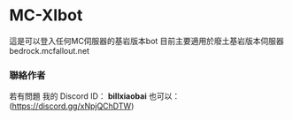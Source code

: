 # MC-XIbot
這是可以登入任何MC伺服器的基岩版本bot
目前主要適用於廢土基岩版本伺服器
bedrock.mcfallout.net

### 聯絡作者
若有問題 我的 Discord ID： **billxiaobai** 
也可以：(https://discord.gg/xNpjQChDTW)
